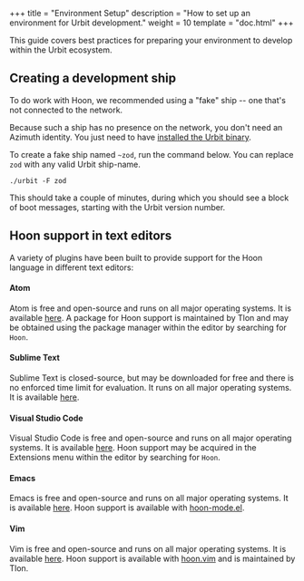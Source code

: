 +++
title = "Environment Setup"
description = "How to set up an environment for Urbit development."
weight = 10
template = "doc.html"
+++

This guide covers best practices for preparing your environment to develop
within the Urbit ecosystem.

## Creating a development ship 

To do work with Hoon, we recommended using a "fake" ship -- one that's not
connected to the network.

Because such a ship has no presence on the network, you don't need an Azimuth
identity. You just need to have [installed the Urbit binary](/using/install).

To create a fake ship named `~zod`, run the command below. You can replace `zod`
with any valid Urbit ship-name.

```
./urbit -F zod
```

This should take a couple of minutes, during which you should see a block of boot
messages, starting with the Urbit version number. 


## Hoon support in text editors

A variety of plugins have been built to provide support for the Hoon language in
different text editors:

#### Atom
Atom is free and open-source and runs on all major operating systems. It is
available [here](https://atom.io/). A package for Hoon support is maintained by
Tlon and may be obtained using the package manager within the editor by
searching for `Hoon`.

#### Sublime Text
Sublime Text is closed-source, but may be downloaded for free and there is no
enforced time limit for evaluation. It runs on all major operating systems. It
is available [here](https://www.sublimetext.com/).

#### Visual Studio Code
Visual Studio Code is free and open-source and runs on all major operating
systems. It is available [here](https://code.visualstudio.com/). Hoon support
may be acquired in the Extensions menu within the editor by searching for
`Hoon`.

#### Emacs

Emacs is free and open-source and runs on all major operating systems. It is
available [here](https://www.gnu.org/software/emacs/). Hoon support is available
with [hoon-mode.el](https://github.com/urbit/hoon-mode.el).

#### Vim

Vim is free and open-source and runs on all major operating systems. It is
available [here](https://www.vim.org/). Hoon support is available with
[hoon.vim](https://github.com/urbit/hoon.vim) and is maintained by Tlon.
